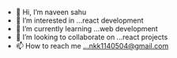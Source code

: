 - 👋 Hi, I’m naveen sahu
- 👀 I’m interested in ...react development
- 🌱 I’m currently learning ...web development
- 💞️ I’m looking to collaborate on ...react projects
- 📫 How to reach me ...nkk1140504@gmail.com


